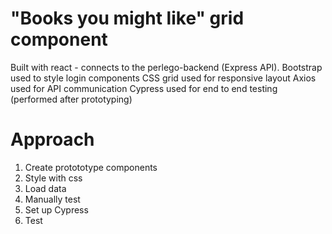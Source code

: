 # "Books you might like" grid component

Built with react - connects to the perlego-backend (Express API).
Bootstrap used to style login components
CSS grid used for responsive layout
Axios used for API communication
Cypress used for end to end testing (performed after prototyping)

# Approach

1. Create protototype components
1. Style with css
1. Load data
1. Manually test
1. Set up Cypress
1. Test
